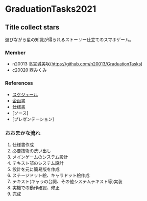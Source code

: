 # GraduationTasks2021

## Title collect stars

遊びながら星の知識が得られるストーリー仕立てのスマホゲーム。

### Member

 - n20013 高宮城美咲(https://github.com/n20013/GraduationTasks)
 - c20020 西みくみ

### References

 - [スケジュール](https://trello.com/b/fROV4uqI/%E6%98%9F%E7%A9%BA%E8%A6%B3%E6%B8%AC%E3%82%A2%E3%83%97%E3%83%AA%E9%96%8B%E7%99%BA%E9%83%A8)
 - [企画書]()
 - [仕様書](https://docs.google.com/spreadsheets/d/1dfRqiay7tzD_MrkfCeWF9kvlHwP0kH4PREqZigumep0/edit#gid=0)
 - [ソース]
 - [プレゼンテーション]

### おおまかな流れ
1. 仕様書作成
1. 必要技術の洗い出し
1. メインゲームのシステム設計
1. テキスト部のシステム設計
1. 設計を元に簡易版を作成
1. ステージドット絵、キャラドット絵作成
1. テキスト(キャラの台詞、その他システムテキスト等)実装
1. 実機での動作確認、修正
1. 完成

